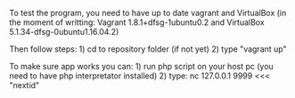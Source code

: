 To test the program, you need to have up to date vagrant and VirtualBox (in the moment of writting: Vagrant 1.8.1+dfsg-1ubuntu0.2 and VirtualBox 5.1.34-dfsg-0ubuntu1.16.04.2)

Then follow steps:
    1) cd to repository folder (if not yet)
    2) type "vagrant up"

To make sure app works you can:
    1) run php script on your host pc (you need to have php interpretator installed)
    2) type: nc 127.0.0.1 9999 <<< "nextid"
